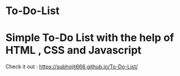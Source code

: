 # To-Do-List

<h1>Simple To-Do List with the help of HTML , CSS and Javascript</h1>


Check it out : https://subhojit666.github.io/To-Do-List/
